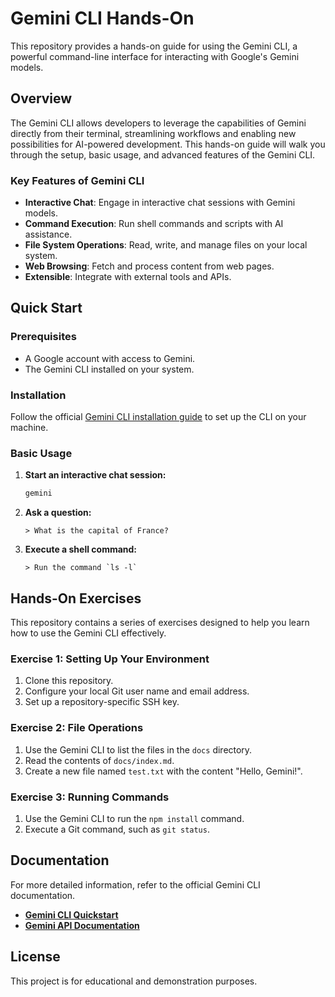 # Gemini CLI Hands-On

This repository provides a hands-on guide for using the Gemini CLI, a powerful command-line interface for interacting with Google's Gemini models.

## Overview

The Gemini CLI allows developers to leverage the capabilities of Gemini directly from their terminal, streamlining workflows and enabling new possibilities for AI-powered development. This hands-on guide will walk you through the setup, basic usage, and advanced features of the Gemini CLI.

### Key Features of Gemini CLI

- **Interactive Chat**: Engage in interactive chat sessions with Gemini models.
- **Command Execution**: Run shell commands and scripts with AI assistance.
- **File System Operations**: Read, write, and manage files on your local system.
- **Web Browsing**: Fetch and process content from web pages.
- **Extensible**: Integrate with external tools and APIs.

## Quick Start

### Prerequisites

- A Google account with access to Gemini.
- The Gemini CLI installed on your system.

### Installation

Follow the official [Gemini CLI installation guide](https://ai.google.dev/docs/gemini_cli_quickstart) to set up the CLI on your machine.

### Basic Usage

1. **Start an interactive chat session:**

   ```bash
   gemini
   ```

2. **Ask a question:**

   ```
   > What is the capital of France?
   ```

3. **Execute a shell command:**

   ```
   > Run the command `ls -l`
   ```

## Hands-On Exercises

This repository contains a series of exercises designed to help you learn how to use the Gemini CLI effectively.

### Exercise 1: Setting Up Your Environment

1.  Clone this repository.
2.  Configure your local Git user name and email address.
3.  Set up a repository-specific SSH key.

### Exercise 2: File Operations

1.  Use the Gemini CLI to list the files in the `docs` directory.
2.  Read the contents of `docs/index.md`.
3.  Create a new file named `test.txt` with the content "Hello, Gemini!".

### Exercise 3: Running Commands

1.  Use the Gemini CLI to run the `npm install` command.
2.  Execute a Git command, such as `git status`.

## Documentation

For more detailed information, refer to the official Gemini CLI documentation.

- **[Gemini CLI Quickstart](https://ai.google.dev/docs/gemini_cli_quickstart)**
- **[Gemini API Documentation](https://ai.google.dev/docs)**

## License

This project is for educational and demonstration purposes.